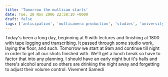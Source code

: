 ```yaml
---
title: 'Tomorrow the multicam starts'
date: Tue, 28 Nov 2006 22:58:10 +0000
draft: false
tags: ['anticipation', 'multicamera production', 'studies', 'university']
---
```


Today's been a long day, beginning at 9 with lectures and finishing at 1800 with tape logging and transcribing. It passed through some studio work, laying the floor, and such. Tomorrow we start at 9am and continue till night in order to get all our shots finished with. We'll get a lunch break so have to factor that into any planning. I should have an early night but it's halls and there's alcohol around so others are drinking the night away and forgetting to adjust their volume control. Vivement Samedi